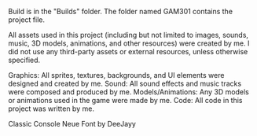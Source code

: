 Build is in the "Builds" folder. The folder named GAM301 contains the project file.

All assets used in this project (including but not limited to images, sounds, music, 3D models, animations, and other resources) were created by me. I did not use any third-party assets or external resources, unless otherwise specified.

Graphics: All sprites, textures, backgrounds, and UI elements were designed and created by me.
Sound: All sound effects and music tracks were composed and produced by me.
Models/Animations: Any 3D models or animations used in the game were made by me.
Code: All code in this project was written by me.

Classic Console Neue Font by DeeJayy
